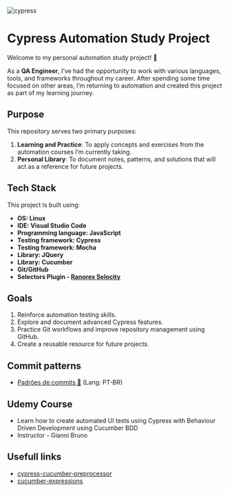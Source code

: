 ![cypress](/cypress/resources/cypress.png)

# Cypress Automation Study Project

Welcome to my personal automation study project! 🎉

As a **QA Engineer**, I’ve had the opportunity to work with various languages, tools, and frameworks throughout my career. After spending some time focused on other areas, I’m returning to automation and created this project as part of my learning journey.

## Purpose

This repository serves two primary purposes:

1. **Learning and Practice**: To apply concepts and exercises from the automation courses I’m currently taking.
2. **Personal Library**: To document notes, patterns, and solutions that will act as a reference for future projects.

## Tech Stack

This project is built using:

- **OS: Linux**
- **IDE: Visual Studio Code**
- **Programming language: JavaScript**
- **Testing framework: Cypress**
- **Testing framework: Mocha**
- **Library: JQuery**
- **Library: Cucumber**
- **Git/GitHub**
- **Selectors Plugin - [Ranorex Selocity](https://chromewebstore.google.com/detail/ranorex-selocity/ocgghcnnjekfpbmafindjmijdpopafoe)**

## Goals

1. Reinforce automation testing skills.
2. Explore and document advanced Cypress features.
3. Practice Git workflows and improve repository management using GitHub.
4. Create a reusable resource for future projects.

## Commit patterns

- [Padrões de commits 📜](https://github.com/iuricode/padroes-de-commits) (Lang: PT-BR)

## Udemy Course

- Learn how to create automated UI tests using Cypress with Behaviour Driven Development using Cucumber BDD
- Instructor - Gianni Bruno

## Usefull links
- [cypress-cucumber-preprocessor](https://github.com/badeball/cypress-cucumber-preprocessor)
- [cucumber-expressions](https://github.com/cucumber/cucumber-expressions)
